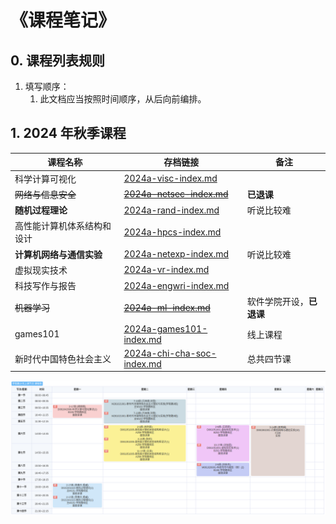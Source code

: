 # 《课程笔记》

## 0. 课程列表规则

1. 填写顺序：
   1. 此文档应当按照时间顺序，从后向前编排。

## 1. 2024 年秋季课程

| 课程名称                   | 存档链接                                                     | 备注                     |
| -------------------------- | ------------------------------------------------------------ | ------------------------ |
| 科学计算可视化             | [2024a-visc-index.md](../../data/2024a-visc/2024a-visc-index.md) |                          |
| ~~网络与信息安全~~         | ~~[2024a-netsec-index.md](../../data/2024a-netsec/2024a-netsec-index.md)~~ | **已退课**               |
| **随机过程理论**           | [2024a-rand-index.md](../../data/2024a-rand/2024a-rand-index.md) | 听说比较难               |
| 高性能计算机体系结构和设计 | [2024a-hpcs-index.md](../../data/2024a-hpcs/2024a-hpcs-index.md) |                          |
| **计算机网络与通信实验**   | [2024a-netexp-index.md](../../data/2024a-netexp/2024a-netexp-index.md) | 听说比较难               |
| 虚拟现实技术               | [2024a-vr-index.md](../../data/2024a-vr/2024a-vr-index.md)   |                          |
| 科技写作与报告             | [2024a-engwri-index.md](../../data/2024a-engwri/2024a-engwri-index.md) |                          |
| ~~机器学习~~               | ~~[2024a-ml-index.md](../../data/2024a-ml/2024a-ml-index.md)~~ | 软件学院开设，**已退课** |
| games101                   | [2024a-games101-index.md](../../data/2024a-games101/2024a-games101-index.md) | 线上课程                 |
| 新时代中国特色社会主义     | [2024a-chi-cha-soc-index.md](../../data/2024a-chi-cha-soc/2024a-chi-cha-soc-index.md) | 总共四节课               |

<img src="../../blob/img/2024a-timetable.png">


